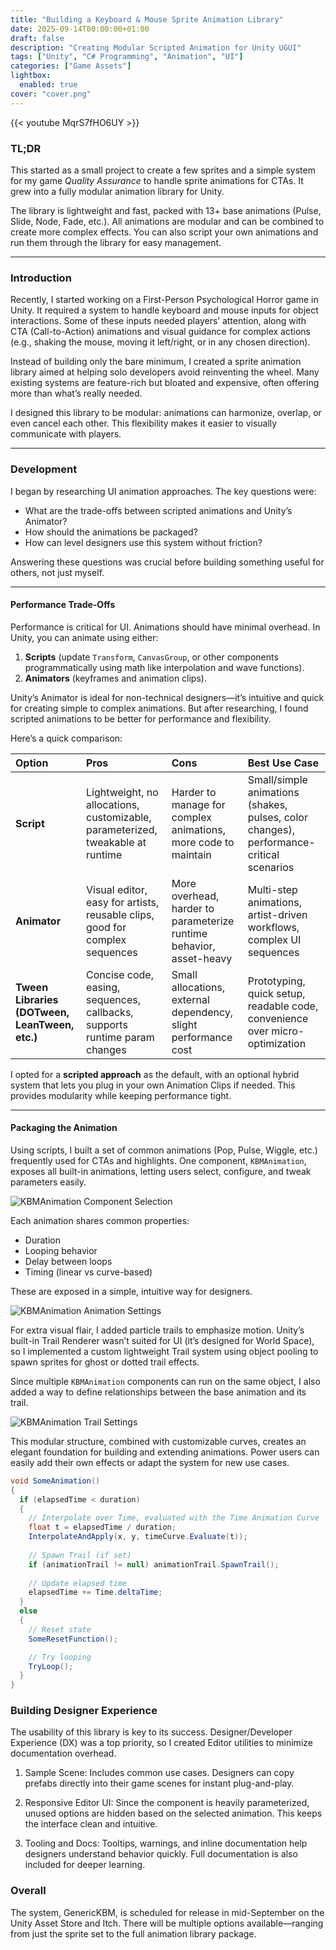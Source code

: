 ```yaml
---
title: "Building a Keyboard & Mouse Sprite Animation Library"
date: 2025-09-14T00:00:00+01:00
draft: false
description: "Creating Modular Scripted Animation for Unity UGUI"
tags: ["Unity", "C# Programming", "Animation", "UI"]
categories: ["Game Assets"]
lightbox:
  enabled: true
cover: "cover.png"
---
```


{{< youtube MqrS7fHO6UY  >}}

### TL;DR

This started as a small project to create a few sprites and a simple system for my game *Quality Assurance* to handle sprite animations for CTAs. It grew into a fully modular animation library for Unity.  

The library is lightweight and fast, packed with 13+ base animations (Pulse, Slide, Node, Fade, etc.). All animations are modular and can be combined to create more complex effects. You can also script your own animations and run them through the library for easy management.

---

### Introduction

Recently, I started working on a First-Person Psychological Horror game in Unity. It required a system to handle keyboard and mouse inputs for object interactions. Some of these inputs needed players’ attention, along with CTA (Call-to-Action) animations and visual guidance for complex actions (e.g., shaking the mouse, moving it left/right, or in any chosen direction).  

Instead of building only the bare minimum, I created a sprite animation library aimed at helping solo developers avoid reinventing the wheel. Many existing systems are feature-rich but bloated and expensive, often offering more than what’s really needed.  

I designed this library to be modular: animations can harmonize, overlap, or even cancel each other. This flexibility makes it easier to visually communicate with players.

---

### Development

I began by researching UI animation approaches. The key questions were:  
- What are the trade-offs between scripted animations and Unity’s Animator?  
- How should the animations be packaged?  
- How can level designers use this system without friction?  

Answering these questions was crucial before building something useful for others, not just myself.  

---

#### Performance Trade-Offs

Performance is critical for UI. Animations should have minimal overhead. In Unity, you can animate using either:  
1. **Scripts** (update `Transform`, `CanvasGroup`, or other components programmatically using math like interpolation and wave functions).  
2. **Animators** (keyframes and animation clips).  

Unity’s Animator is ideal for non-technical designers—it’s intuitive and quick for creating simple to complex animations. But after researching, I found scripted animations to be better for performance and flexibility.  

Here’s a quick comparison:

| Option | Pros | Cons | Best Use Case |
|:-----------|:------------|:------------|:------------|
| **Script** | Lightweight, no allocations, customizable, parameterized, tweakable at runtime | Harder to manage for complex animations, more code to maintain | Small/simple animations (shakes, pulses, color changes), performance-critical scenarios |
| **Animator** | Visual editor, easy for artists, reusable clips, good for complex sequences | More overhead, harder to parameterize runtime behavior, asset-heavy | Multi-step animations, artist-driven workflows, complex UI sequences |
| **Tween Libraries (DOTween, LeanTween, etc.)** | Concise code, easing, sequences, callbacks, supports runtime param changes | Small allocations, external dependency, slight performance cost | Prototyping, quick setup, readable code, convenience over micro-optimization |

I opted for a **scripted approach** as the default, with an optional hybrid system that lets you plug in your own Animation Clips if needed. This provides modularity while keeping performance tight.

---

#### Packaging the Animation

Using scripts, I built a set of common animations (Pop, Pulse, Wiggle, etc.) frequently used for CTAs and highlights. One component, `KBMAnimation`, exposes all built-in animations, letting users select, configure, and tweak parameters easily.  

![](kbmanimation-sample.png "KBMAnimation Component Selection")

Each animation shares common properties:  
- Duration  
- Looping behavior  
- Delay between loops  
- Timing (linear vs curve-based)  

These are exposed in a simple, intuitive way for designers.  

![](kbmanimation-animset.png "KBMAnimation Animation Settings")

For extra visual flair, I added particle trails to emphasize motion. Unity’s built-in Trail Renderer wasn’t suited for UI (it’s designed for World Space), so I implemented a custom lightweight Trail system using object pooling to spawn sprites for ghost or dotted trail effects.  

Since multiple `KBMAnimation` components can run on the same object, I also added a way to define relationships between the base animation and its trail.  

![](kbmanimation-trail.png "KBMAnimation Trail Settings")

This modular structure, combined with customizable curves, creates an elegant foundation for building and extending animations. Power users can easily add their own effects or adapt the system for new use cases.  

```c# {lineNos=true}
void SomeAnimation()
{
  if (elapsedTime < duration)
  {
    // Interpolate over Time, evaluated with the Time Animation Curve
    float t = elapsedTime / duration;
    InterpolateAndApply(x, y, timeCurve.Evaluate(t));
    
    // Spawn Trail (if set)
    if (animationTrail != null) animationTrail.SpawnTrail();
    
    // Update elapsed time
    elapsedTime += Time.deltaTime;
  }
  else
  {
    // Reset state
    SomeResetFunction();

    // Try looping
    TryLoop();
  }
}
```

### Building Designer Experience

The usability of this library is key to its success. Designer/Developer Experience (DX) was a top priority, so I created Editor utilities to minimize documentation overhead.

1. Sample Scene: Includes common use cases. Designers can copy prefabs directly into their game scenes for instant plug-and-play.

2. Responsive Editor UI: Since the component is heavily parameterized, unused options are hidden based on the selected animation. This keeps the interface clean and intuitive.

3. Tooling and Docs: Tooltips, warnings, and inline documentation help designers understand behavior quickly. Full documentation is also included for deeper learning.

### Overall

The system, GenericKBM, is scheduled for release in mid-September on the Unity Asset Store and Itch. There will be multiple options available—ranging from just the sprite set to the full animation library package.